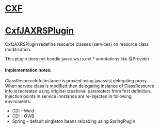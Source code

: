 [CXF](http://cxf.apache.org/)
=============================

[CxfJAXRSPlugin](http://cxf.apache.org/docs/jax-rs.html)
=======================================================
CxfJAXRSPlugin redefine resource classes (services) on resource class modification.

This plugin does not handle javax.ws.rs.ext.* annotations like @Provider

#### Implementation notes:
ClassResourceInfo instance is proxied using javassist delegating proxy. When service class is modified then delegating instance of
ClassResource info is recreated using original creational parameters from first definition. Injection points in service innstance
are re-injected in following enviroments:
* CDI - Weld
* CDI - OWB
* Spring - default singleton beans reloading using SpringPlugin

